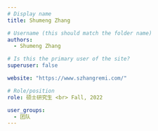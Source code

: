 ```yaml
---
# Display name
title: Shumeng Zhang

# Username (this should match the folder name)
authors:
  - Shumeng Zhang

# Is this the primary user of the site?
superuser: false

website: "https://www.szhangremi.com/"

# Role/position
role: 硕士研究生 <br> Fall, 2022

user_groups:
  - 团队
---
```

